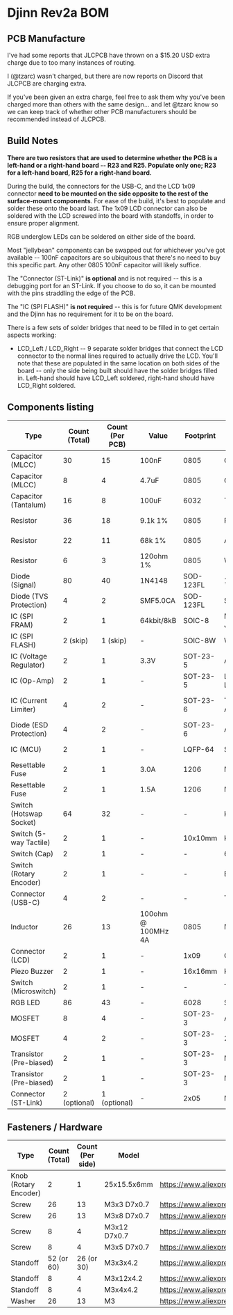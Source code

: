 # Djinn Rev2a BOM

## PCB Manufacture

I've had some reports that JLCPCB have thrown on a $15.20 USD extra charge due to too many instances of routing.

I (@tzarc) wasn't charged, but there are now reports on Discord that JLCPCB are charging extra.

If you've been given an extra charge, feel free to ask them why you've been charged more than others with the same design... and let @tzarc know so we can keep track of whether other PCB manufacturers should be recommended instead of JLCPCB.

## Build Notes

**There are two resistors that are used to determine whether the PCB is a left-hand or a right-hand board -- R23 and R25. Populate only one; R23 for a left-hand board, R25 for a right-hand board.**

During the build, the connectors for the USB-C, and the LCD 1x09 connector **need to be mounted on the side opposite to the rest of the surface-mount components**. For ease of the build, it's best to populate and solder these onto the board last. The 1x09 LCD connector can also be soldered with the LCD screwed into the board with standoffs, in order to ensure proper alignment.

RGB underglow LEDs can be soldered on either side of the board.

Most "jellybean" components can be swapped out for whichever you've got available -- 100nF capacitors are so ubiquitous that there's no need to buy this specific part. Any other 0805 100nF capacitor will likely suffice.

The "Connector (ST-Link)" **is optional** and is not required -- this is a debugging port for an ST-Link. If you choose to do so, it can be mounted with the pins straddling the edge of the PCB.

The "IC (SPI FLASH)" **is not required** -- this is for future QMK development and the Djinn has no requirement for it to be on the board.

There is a few sets of solder bridges that need to be filled in to get certain aspects working:

* LCD_Left / LCD_Right -- 9 separate solder bridges that connect the LCD connector to the normal lines required to actually drive the LCD. You'll note that these are populated in the same location on both sides of the board -- only the side being built should have the solder bridges filled in. Left-hand should have LCD_Left soldered, right-hand should have LCD_Right soldered.

## Components listing

| Type                    | Count (Total) | Count (Per PCB) | Value              | Footprint | Part Number               | Link                                                                                                                                                                                                                                                      |
|-------------------------|---------------|-----------------|--------------------|-----------|---------------------------|-----------------------------------------------------------------------------------------------------------------------------------------------------------------------------------------------------------------------------------------------------------|
| Capacitor (MLCC)        | 30            | 15              | 100nF              | 0805      | CL21F104ZBCNNNC           | https://lcsc.com/product-detail/Multilayer-Ceramic-Capacitors-MLCC-SMD-SMT_Samsung-Electro-Mechanics-CL21F104ZBCNNNC_C1760.html                                                                                                                           |
| Capacitor (MLCC)        | 8             | 4               | 4.7uF              | 0805      | CL21A475KAQNNNE           | https://lcsc.com/product-detail/Multilayer-Ceramic-Capacitors-MLCC-SMD-SMT_Samsung-Electro-Mechanics-CL21A475KAQNNNE_C1779.html                                                                                                                           |
| Capacitor (Tantalum)    | 16            | 8               | 100uF              | 6032      | TC212A106K016Y            | https://lcsc.com/product-detail/Tantalum-Capacitors_AVX-F931C107KCC_C273664.html                                                                                                                                                                          |
| Resistor                | 36            | 18              | 9.1k 1%            | 0805      | RK73H2ATTD9101F           | https://lcsc.com/product-detail/Chip-Resistor-Surface-Mount_KOA-Speer-Elec-RK73H2ATTD9101F_C317276.html                                                                                                                                                   |
| Resistor                | 22            | 11              | 68k 1%             | 0805      | AC0805FR-0768KL           | https://lcsc.com/product-detail/Chip-Resistor-Surface-Mount_YAGEO-AC0805FR-0768KL_C228958.html                                                                                                                                                            |
| Resistor                | 6             | 3               | 120ohm 1%          | 0805      | WR08X1200FTL              | https://lcsc.com/product-detail/Chip-Resistor-Surface-Mount_Walsin-Tech-Corp-WR08X1200FTL_C163960.html                                                                                                                                                    |
| Diode (Signal)          | 80            | 40              | 1N4148             | SOD-123FL | 1N4148WL                  | https://lcsc.com/product-detail/Switching-Diode_Shandong-Jingdao-Microelectronics-1N4148WL_C108804.html                                                                                                                                                   |
| Diode (TVS Protection)  | 4             | 2               | SMF5.0CA           | SOD-123FL | SMF5.0CA                  | https://lcsc.com/product-detail/TVS_MDD-Microdiode-Electronics-SMF5-0CA_C364279.html                                                                                                                                                                      |
| IC (SPI FRAM)           | 2             | 1               | 64kbit/8kB         | SOIC-8    | MB85RS64PNF-G-JNERE1      | https://lcsc.com/product-detail/FRAM_FUJITSU-MB85RS64PNF-G-JNERE1_C8741.html                                                                                                                                                                              |
| IC (SPI FLASH)          | 2 (skip)      | 1 (skip)        | -                  | SOIC-8W   | W25Q32JVSSIQ              | Not required for Djinn, do not populate, used for future QMK development                                                                                                                                                                                  |
| IC (Voltage Regulator)  | 2             | 1               | 3.3V               | SOT-23-5  | AP2127K-3.3TRG1           | https://lcsc.com/product-detail/Dropout-Regulators-LDO_Diodes-Incorporated-AP2127K-3-3TRG1_C156285.html                                                                                                                                                   |
| IC (Op-Amp)             | 2             | 1               | -                  | SOT-23-5  | LMV321B-TR or LMV321      | https://lcsc.com/product-detail/Low-Power-OpAmps_3PEAK-LMV321B-TR_C248567.html or https://lcsc.com/product-detail/Low-Power-OpAmps_IDCHIP-LMV321_C395459.html                                                                                             |
| IC (Current Limiter)    | 4             | 2               | -                  | SOT-23-6  | TPS2553DBVR or AP2553W6-7 | https://lcsc.com/product-detail/PMIC-Power-Distribution-Switches_Texas-Instruments-TPS2553DBVR_C55266.html or https://lcsc.com/product-detail/PMIC-Power-Distribution-Switches_Diodes-Incorporated_AP2553W6-7_Diodes-Incorporated-AP2553W6-7_C212302.html |
| Diode (ESD Protection)  | 4             | 2               | -                  | SOT-23-6  | AZC199-04S.R7G            | https://lcsc.com/product-detail/TVS_AMAZING-AZC199-04S-R7G_C356821.html                                                                                                                                                                                   |
| IC (MCU)                | 2             | 1               | -                  | LQFP-64   | STM32G474RET6             | https://au.mouser.com/ProductDetail/STMicroelectronics/STM32G474RET6?qs=%2Fha2pyFaduhBp7B0yN03ycB%252BZ%252BLXFeacrURrEXR6i%252Bv3eck5WgVsdQ%3D%3D                                                                                                        |
| Resettable Fuse         | 2             | 1               | 3.0A               | 1206      | MF-NSMF150-2              | https://lcsc.com/product-detail/PTC-Resettable-Fuses_BOURNS-MF-NSMF150-2_C89655.html                                                                                                                                                                      |
| Resettable Fuse         | 2             | 1               | 1.5A               | 1206      | MF-NSMF075-2              | https://lcsc.com/product-detail/PTC-Resettable-Fuses_BOURNS-MF-NSMF075-2_C89653.html                                                                                                                                                                      |
| Switch (Hotswap Socket) | 64            | 32              | -                  | -         | Kailh Hotswap             | https://www.aliexpress.com/item/32903471019.html                                                                                                                                                                                                          |
| Switch (5-way Tactile)  | 2             | 1               | -                  | 10x10mm   | K1-1506DN-01              | https://lcsc.com/product-detail/5-way-Tactile-Switches_Korean-Hroparts-Elec-K1-1506DN-01_C145911.html                                                                                                                                                     |
| Switch (Cap)            | 2             | 1               | -                  | -         | 6JBLK                     | https://lcsc.com/product-detail/Switch-accessories-or-Caps_E-Switch-6JBLK_C273384.html                                                                                                                                                                    |
| Switch (Rotary Encoder) | 2             | 1               | -                  | -         | EC11N1525404              | https://lcsc.com/product-detail/Coded-Rotary-Switches_ALPS-Electric-EC11N1525404_C470748.html                                                                                                                                                             |
| Connector (USB-C)       | 4             | 2               | -                  | -         | TYPE-C-31-M-12            | https://lcsc.com/product-detail/USB-Connectors_Korean-Hroparts-Elec-TYPE-C-31-M-12_C165948.html                                                                                                                                                           |
| Inductor                | 26            | 13              | 100ohm @ 100MHz 4A | 0805      | MPZ2012S101AT000          | https://lcsc.com/product-detail/Ferrite-Beads_TDK-MPZ2012S101AT000_C15957.html                                                                                                                                                                            |
| Connector (LCD)         | 2             | 1               | -                  | 1x09      | C39576                    | https://lcsc.com/product-detail/Pin-Header-Female-Header_BOOMELE-Boom-Precision-Elec-C39576_C39576.html                                                                                                                                                   |
| Piezo Buzzer            | 2             | 1               | -                  | 16x16mm   | KLJ-1625                  | https://lcsc.com/product-detail/Buzzers_KELIKING-KLJ-1625_C201041.html                                                                                                                                                                                    |
| Switch (Microswitch)    | 2             | 1               | -                  | -         | TSA451G50-250             | https://lcsc.com/product-detail/Tactile-Switches_BRIGHT-TSA451G50-250_C294483.html                                                                                                                                                                        |
| RGB LED                 | 86            | 43              | -                  | 6028      | SK6812Mini-E              | https://www.aliexpress.com/item/4000475685852.html                                                                                                                                                                                                        |
| MOSFET                  | 8             | 4               | -                  | SOT-23-3  | AO3401A                   | https://lcsc.com/product-detail/MOSFET_UMW-Youtai-Semiconductor-Co-Ltd-AO3401A_C347476.html                                                                                                                                                               |
| MOSFET                  | 4             | 2               | -                  | SOT-23-3  | 2N7002                    | https://lcsc.com/product-detail/MOSFET_MDD-Microdiode-Electronics-2N7002_C472906.html                                                                                                                                                                     |
| Transistor (Pre-biased) | 2             | 1               | -                  | SOT-23-3  | MMUN2133LT1G              | https://lcsc.com/product-detail/Digital-Transistors_ON-Semiconductor-MMUN2133LT1G_C86182.html                                                                                                                                                             |
| Transistor (Pre-biased) | 2             | 1               | -                  | SOT-23-3  | MMUN2233LT1G              | https://lcsc.com/product-detail/Transistors-NPN-PNP_ON-Semiconductor-MMUN2233LT1G_C86932.html                                                                                                                                                             |
| Connector (ST-Link)     | 2 (optional)  | 1 (optional)    | -                  | 2x05      | MTF185-205SY3             | https://lcsc.com/product-detail/Pin-Header-Female-Header_MINTRON-MTF185-205SY3_C358738.html                                                                                                                                                               |

## Fasteners / Hardware

| Type                  | Count (Total) | Count (Per side) | Model        | Link                                               |
|-----------------------|---------------|------------------|--------------|----------------------------------------------------|
| Knob (Rotary Encoder) | 2             | 1                | 25x15.5x6mm  | https://www.aliexpress.com/item/32802067713.html   |
| Screw                 | 26            | 13               | M3x3 D7x0.7  | https://www.aliexpress.com/item/32998579840.html   |
| Screw                 | 26            | 13               | M3x8 D7x0.7  | https://www.aliexpress.com/item/32998579840.html   |
| Screw                 | 8             | 4                | M3x12 D7x0.7 | https://www.aliexpress.com/item/32998579840.html   |
| Screw                 | 8             | 4                | M3x5 D7x0.7  | https://www.aliexpress.com/item/32998579840.html   |
| Standoff              | 52 (or 60)    | 26 (or 30)       | M3x3x4.2     | https://www.aliexpress.com/item/4000153040875.html |
| Standoff              | 8             | 4                | M3x12x4.2    | https://www.aliexpress.com/item/4000153040875.html |
| Standoff              | 8             | 4                | M3x4x4.2     | https://www.aliexpress.com/item/4000153040875.html |
| Washer                | 26            | 13               | M3           | https://www.aliexpress.com/item/33000267180.html   |